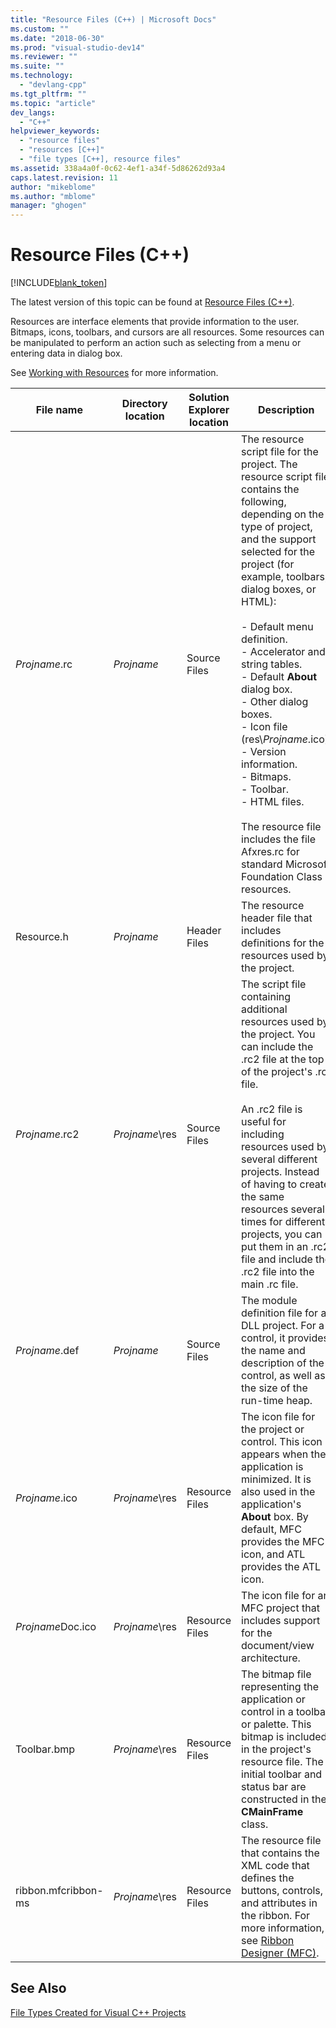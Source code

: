```yaml
---
title: "Resource Files (C++) | Microsoft Docs"
ms.custom: ""
ms.date: "2018-06-30"
ms.prod: "visual-studio-dev14"
ms.reviewer: ""
ms.suite: ""
ms.technology: 
  - "devlang-cpp"
ms.tgt_pltfrm: ""
ms.topic: "article"
dev_langs: 
  - "C++"
helpviewer_keywords: 
  - "resource files"
  - "resources [C++]"
  - "file types [C++], resource files"
ms.assetid: 338a4a0f-0c62-4ef1-a34f-5d86262d93a4
caps.latest.revision: 11
author: "mikeblome"
ms.author: "mblome"
manager: "ghogen"
---
```

# Resource Files (C++)
[!INCLUDE[blank_token](../includes/blank-token.md)]

The latest version of this topic can be found at [Resource Files (C++)](https://docs.microsoft.com/cpp/ide/resource-files-cpp).  
  
  
Resources are interface elements that provide information to the user. Bitmaps, icons, toolbars, and cursors are all resources. Some resources can be manipulated to perform an action such as selecting from a menu or entering data in dialog box.  
  
 See [Working with Resources](../mfc/working-with-resource-files.md) for more information.  
  
|File name|Directory location|Solution Explorer location|Description|  
|---------------|------------------------|--------------------------------|-----------------|  
|*Projname*.rc|*Projname*|Source Files|The resource script file for the project. The resource script file contains the following, depending on the type of project, and the support selected for the project (for example, toolbars, dialog boxes, or HTML):<br /><br /> -   Default menu definition.<br />-   Accelerator and string tables.<br />-   Default **About** dialog box.<br />-   Other dialog boxes.<br />-   Icon file (res\\*Projname*.ico).<br />-   Version information.<br />-   Bitmaps.<br />-   Toolbar.<br />-   HTML files.<br /><br /> The resource file includes the file Afxres.rc for standard Microsoft Foundation Class resources.|  
|Resource.h|*Projname*|Header Files|The resource header file that includes definitions for the resources used by the project.|  
|*Projname*.rc2|*Projname*\res|Source Files|The script file containing additional resources used by the project. You can include the .rc2 file at the top of the project's .rc file.<br /><br /> An .rc2 file is useful for including resources used by several different projects. Instead of having to create the same resources several times for different projects, you can put them in an .rc2 file and include the .rc2 file into the main .rc file.|  
|*Projname*.def|*Projname*|Source Files|The module definition file for a DLL project. For a control, it provides the name and description of the control, as well as the size of the run-time heap.|  
|*Projname*.ico|*Projname*\res|Resource Files|The icon file for the project or control. This icon appears when the application is minimized. It is also used in the application's **About** box. By default, MFC provides the MFC icon, and ATL provides the ATL icon.|  
|*Projname*Doc.ico|*Projname*\res|Resource Files|The icon file for an MFC project that includes support for the document/view architecture.|  
|Toolbar.bmp|*Projname*\res|Resource Files|The bitmap file representing the application or control in a toolbar or palette. This bitmap is included in the project's resource file. The initial toolbar and status bar are constructed in the **CMainFrame** class.|  
|ribbon.mfcribbon-ms|*Projname*\res|Resource Files|The resource file that contains the XML code that defines the buttons, controls, and attributes in the ribbon. For more information, see [Ribbon Designer (MFC)](../mfc/ribbon-designer-mfc.md).|  
  
## See Also  
 [File Types Created for Visual C++ Projects](../ide/file-types-created-for-visual-cpp-projects.md)

